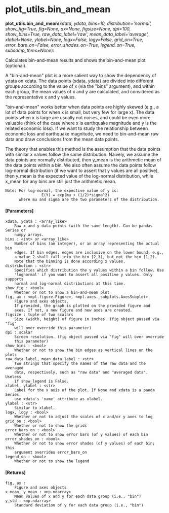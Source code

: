 # plot_utils.bin_and_mean

**plot_utils.bin_and_mean**(*xdata, ydata, bins=10, distribution='normal', show_fig=True, fig=None, ax=None, figsize=None, dpi=100, show_bins=True, raw_data_label='raw', mean_data_label='average', xlabel=None, ylabel=None, logx=False, logy=False, grid_on=True, error_bars_on=False, error_shades_on=True, legend_on=True, subsamp_thres=None*):

Calculates bin-and-mean results and shows the bin-and-mean plot (optional).

A "bin-and-mean" plot is a more salient way to show the dependency of ydata on xdata. The data points (xdata, ydata) are divided into different groups according to the value of x (via the "bins" argument), and within each group, the mean values of x and y are calculated, and considered as the representative x and y values.

"bin-and-mean" works better when data points are highly skewed (e.g., a lot of data points for when x is small, but very few for large x). The data points when x is large are usually not noises, and could be even more valuable (think of the case where x is earthquake magnitude and y is the related economic loss). If we want to study the relationship between economic loss and earthquake magnitude, we need to bin-and-mean raw data and draw conclusions from the mean data points.

The theory that enables this method is the assumption that the data points with similar x values follow the same distribution. Naively, we assume the data points are normally distributed, then y_mean is the arithmetic mean of the data points within a bin. We also often assume the data points follow log-normal distribution (if we want to assert that y values are all positive), then y_mean is the expected value of the log-normal distribution, while x_mean for any bins are still just the arithmetic mean.

    Note: For log-normal, the expective value of y is:
                    E(Y) = exp(mu + (1/2)*sigma^2)
          where mu and sigma are the two parameters of the distribution.

#### [Parameters]
    xdata, ydata : <array_like>
        Raw x and y data points (with the same length). Can be pandas Series or
        numpy arrays.
    bins : <int> or <array_like>
        Number of bins (an integer), or an array representing the actual bin
        edges. If bin edges, edges are inclusive on the lower bound, e.g.,
        a value 2 shall fall into the bin [2,3), but not the bin [1,2).
        Note that the binning is done according x values.
    distribution : <str>
        Specifies which distribution the y values within a bin follow. Use
        'lognormal' if you want to assert all positive y values. Only supports
        normal and log-normal distributions at this time.
    show_fig : <bool>
        Whether or not to show a bin-and-mean plot
    fig, ax : <mpl.figure.Figure>, <mpl.axes._subplots.AxesSubplot>
        Figure and axes objects.
        If provided, the graph is plotted on the provided figure and
        axes. If not, a new figure and new axes are created.
    figsize : tuple of two scalars
        Size (width, height) of figure in inches. (fig object passed via "fig"
        will over override this parameter)
    dpi : scalar
        Screen resolution. (fig object passed via "fig" will over override
        this parameter)
    show_bins : <bool>
        Whether or not to show the bin edges as vertical lines on the plots
    raw_data_label, mean_data_label : <str>
        Two strings that specify the names of the raw data and the averaged
        data, respectively, such as "raw data" and "averaged data". Useless
        if show_legend is False.
    xlabel, ylabel : <str>
        Label for the x axis of the plot. If None and xdata is a panda Series,
        use xdata's 'name' attribute as xlabel.
    ylabel : <str>
        Similar to xlabel.
    logx, logy : <bool>
        Whether or not to adjust the scales of x and/or y axes to log
    grid_on : <bool>
        Whether or not to show the grids
    error_bars_on : <bool>
        Whether or not to show error bars (of y values) of each bin
    error_shades_on : <bool>
        Whether or not to show error shades (of y values) of each bin; this
        argument overrides error_bars_on
    legend_on : <bool>
        Whether or not to show the legend

#### [Returns]
    fig, ax :
        Figure and axes objects
    x_mean, y_mean : <np.ndarray>
        Mean values of x and y for each data group (i.e., "bin")
    y_std : <np.ndarray>
        Standard deviation of y for each data group (i.e., "bin")
